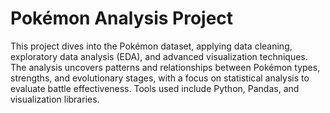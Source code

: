 # Pokémon Analysis Project

This project dives into the Pokémon dataset, applying data cleaning, exploratory data analysis (EDA), and advanced visualization techniques. The analysis uncovers patterns and relationships between Pokémon types, strengths, and evolutionary stages, with a focus on statistical analysis to evaluate battle effectiveness. Tools used include Python, Pandas, and visualization libraries.
